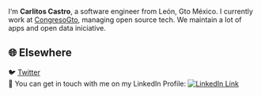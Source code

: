I‘m **Carlitos Castro**, a software engineer from León, Gto México. I currently work at [CongresoGto](https://www.congresogto.gob.mx), managing open source tech. We maintain a lot of apps and open data iniciative.

## 🌐 Elsewhere

🐦 [Twitter](https://twitter.com/carlitos)  
💼 You can get in touch with me on my LinkedIn Profile: [![LinkedIn Link](https://img.shields.io/badge/Connect-Carlitos%20Castro-blue.svg?logo=linkedin&longCache=true&style=social&label=Connect
)](https://www.linkedin.com/in/carlosmcastro/)

